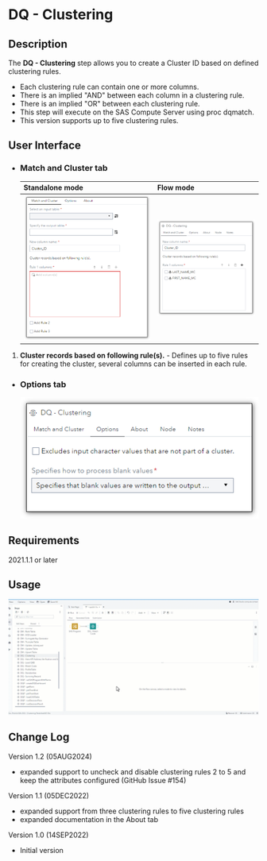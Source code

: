 # DQ - Clustering  

## Description  

The **DQ - Clustering** step allows you to create a Cluster ID based on defined clustering rules.
 * Each clustering rule can contain one or more columns.
 * There is an implied "AND" between each column in a clustering rule.
 * There is an implied "OR" between each clustering rule.
 * This step will execute on the SAS Compute Server using proc dqmatch.
 * This version supports up to five clustering rules.    

## User Interface

* ### Match and Cluster tab ###

   | Standalone mode | Flow mode |
   | --- | --- |                  
   | ![](img/dqclustering-tabMatchStandAlone.png) | ![](img/dqclustering-tabMatchFlowMode.png) |

1. **Cluster records based on following rule(s).** - Defines up to five rules for creating the cluster, several columns can be inserted in each rule.  

* ### Options tab ###

   ![](img/dqclustering-tabOptions.png)

## Requirements

2021.1.1 or later  

## Usage

![Using the DQ - Clustering Custom Step](img/demo_dqclustering.gif)   


## Change Log

Version 1.2 (05AUG2024)
 * expanded support to uncheck and disable clustering rules 2 to 5 and keep the attributes configured (GitHub Issue #154)

Version 1.1 (05DEC2022)
 * expanded support from three clustering rules to five clustering rules
 * expanded documentation in the About tab

Version 1.0 (14SEP2022)
 * Initial version